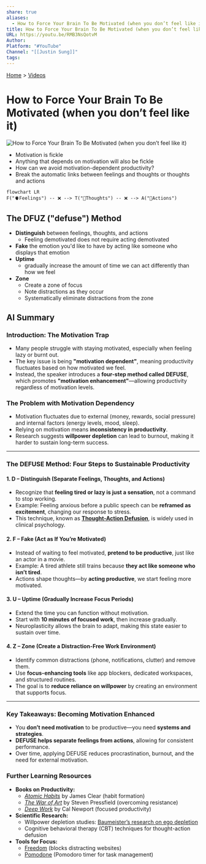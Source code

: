 ```yaml
---
share: true
aliases:
  - How to Force Your Brain To Be Motivated (when you don’t feel like it)
title: How to Force Your Brain To Be Motivated (when you don’t feel like it)
URL: https://youtu.be/RMB3NsQotvM
Author: 
Platform: "#YouTube"
Channel: "[[Justin Sung]]"
tags: 
---
```

[Home](../index.md) > [Videos](./index.md)  
# How to Force Your Brain To Be Motivated (when you don’t feel like it)  
![How to Force Your Brain To Be Motivated (when you don’t feel like it)](https://youtu.be/RMB3NsQotvM)  
- Motivation is fickle  
- Anything that depends on motivation will also be fickle  
- How can we avoid motivation-dependent productivity?  
- Break the automatic links between feelings and thoughts or thoughts and actions  
```mermaid  
flowchart LR  
F("🫀Feelings") -- ❌ --> T("🧠Thoughts") -- ❌ --> A("🏃Actions")  
```  
  
## The DFUZ ("defuse") Method  
- **Distinguish** between feelings, thoughts, and actions  
  - Feeling demotivated does not require acting demotivated  
- **Fake** the emotion you'd like to have by acting like someone who displays that emotion  
- **Uptime**  
  - gradually increase the amount of time we can act differently than how we feel  
- **Zone**  
  - Create a zone of focus  
  - Note distractions as they occur  
  - Systematically eliminate distractions from the zone  
  
## AI Summary  
  
### **Introduction: The Motivation Trap**    
- Many people struggle with staying motivated, especially when feeling lazy or burnt out.    
- The key issue is being **"motivation dependent"**, meaning productivity fluctuates based on how motivated we feel.    
- Instead, the speaker introduces a **four-step method called DEFUSE**, which promotes **"motivation enhancement"**—allowing productivity regardless of motivation levels.    
  
### **The Problem with Motivation Dependency**    
- Motivation fluctuates due to external (money, rewards, social pressure) and internal factors (energy levels, mood, sleep).    
- Relying on motivation means **inconsistency in productivity**.    
- Research suggests **willpower depletion** can lead to burnout, making it harder to sustain long-term success.    
  
---  
  
### **The DEFUSE Method: Four Steps to Sustainable Productivity**    
  
#### **1. D – Distinguish (Separate Feelings, Thoughts, and Actions)**    
- Recognize that **feeling tired or lazy is just a sensation**, not a command to stop working.    
- Example: Feeling anxious before a public speech can be **reframed as excitement**, changing our response to stress.    
- This technique, known as **[Thought-Action Defusion](../bot-chats/effective-thought-action-defusion-techniques.md)**, is widely used in clinical psychology.    
  
#### **2. F – Fake (Act as If You’re Motivated)**    
- Instead of waiting to feel motivated, **pretend to be productive**, just like an actor in a movie.    
- Example: A tired athlete still trains because **they act like someone who isn’t tired**.    
- Actions shape thoughts—by **acting productive**, we start feeling more motivated.    
  
#### **3. U – Uptime (Gradually Increase Focus Periods)**    
- Extend the time you can function without motivation.    
- Start with **10 minutes of focused work**, then increase gradually.    
- Neuroplasticity allows the brain to adapt, making this state easier to sustain over time.    
  
#### **4. Z – Zone (Create a Distraction-Free Work Environment)**    
- Identify common distractions (phone, notifications, clutter) and remove them.    
- Use **focus-enhancing tools** like app blockers, dedicated workspaces, and structured routines.    
- The goal is to **reduce reliance on willpower** by creating an environment that supports focus.    
  
---  
  
### **Key Takeaways: Becoming Motivation Enhanced**    
- You **don’t need motivation** to be productive—you need **systems and strategies**.    
- **DEFUSE helps separate feelings from actions**, allowing for consistent performance.    
- Over time, applying DEFUSE reduces procrastination, burnout, and the need for external motivation.    
  
### **Further Learning Resources**    
- **Books on Productivity:**    
  - *[Atomic Habits](../books/atomic-habits.md)* by James Clear (habit formation)    
  - *[The War of Art](../books/the-war-of-art.md)* by Steven Pressfield (overcoming resistance)    
  - *[Deep Work](../books/deep-work.md)* by Cal Newport (focused productivity)    
- **Scientific Research:**    
  - Willpower depletion studies: [Baumeister’s research on ego depletion](https://en.wikipedia.org/wiki/Ego_depletion)  
  - Cognitive behavioral therapy (CBT) techniques for thought-action defusion    
- **Tools for Focus:**  
  - [Freedom](https://freedom.to/) (blocks distracting websites)    
  - [Pomodone](https://pomodoneapp.com/) (Pomodoro timer for task management)  
